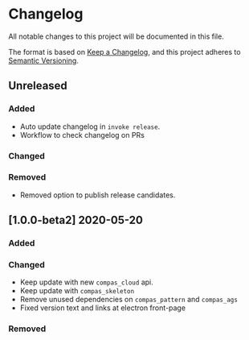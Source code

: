 # Changelog

All notable changes to this project will be documented in this file.

The format is based on [Keep a Changelog](https://keepachangelog.com/en/1.0.0/),
and this project adheres to [Semantic Versioning](https://semver.org/spec/v2.0.0.html).

## Unreleased

### Added
* Auto update changelog in `invoke release`.
* Workflow to check changelog on PRs

### Changed

### Removed
* Removed option to publish release candidates.

## [1.0.0-beta2] 2020-05-20

### Added

### Changed

* Keep update with new ``compas_cloud`` api.
* Keep update with ``compas_skeleton``
* Remove unused dependencies on ``compas_pattern`` and ``compas_ags``
* Fixed version text and links at electron front-page


### Removed

